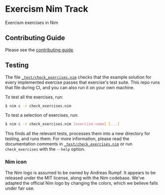 # Exercism Nim Track

Exercism exercises in Nim

## Contributing Guide

Please see the [contributing guide](https://exercism.org/docs/building/tracks).

## Testing

The file [`_test/check_exercises.nim`](https://github.com/exercism/nim/blob/main/_test/check_exercises.nim) checks that the example solution for every implemented exercise passes that exercise's test suite. This repo runs that file during CI, and you can also run it on your own machine.

To test all the exercises, run:
```bash
$ nim c -r check_exercises.nim
```

To test a selection of exercises, run:
```bash
$ nim c -r check_exercises.nim [exercise-name] [...]
```

This finds all the relevant tests, processes them into a new directory for testing, and runs them. For more information, please read the documentation comments in [`_test/check_exercises.nim`](https://github.com/exercism/nim/blob/main/_test/check_exercises.nim) or run `check_exercises` with the `--help` option.

### Nim icon
The Nim logo is assumed to be owned by Andreas Rumpf. It appears to be released under the MIT license, along with the Nim codebase. We've adapted the official Nim logo by changing the colors, which we believe falls under fair use.
